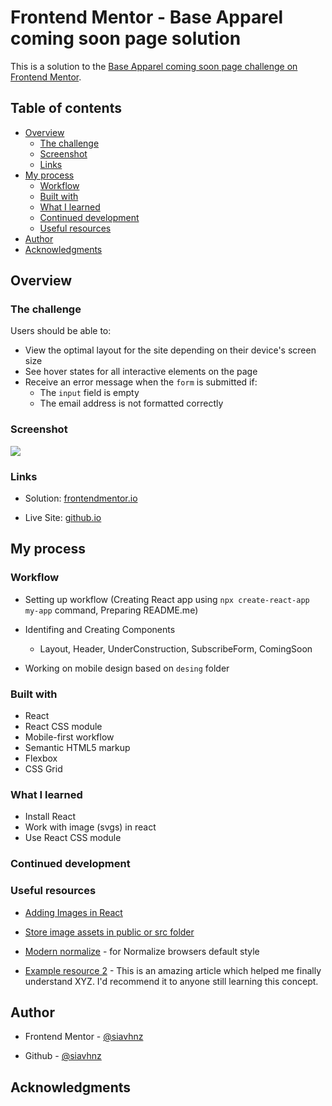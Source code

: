 # Frontend Mentor - Base Apparel coming soon page solution

This is a solution to the [Base Apparel coming soon page challenge on Frontend Mentor](https://www.frontendmentor.io/challenges/base-apparel-coming-soon-page-5d46b47f8db8a7063f9331a0). 

## Table of contents

- [Overview](#overview)
  - [The challenge](#the-challenge)
  - [Screenshot](#screenshot)
  - [Links](#links)
- [My process](#my-process)
  - [Workflow](#workflow)
  - [Built with](#built-with)
  - [What I learned](#what-i-learned)
  - [Continued development](#continued-development)
  - [Useful resources](#useful-resources)
- [Author](#author)
- [Acknowledgments](#acknowledgments)

## Overview

### The challenge

Users should be able to:

- View the optimal layout for the site depending on their device's screen size
- See hover states for all interactive elements on the page
- Receive an error message when the `form` is submitted if:
  - The `input` field is empty
  - The email address is not formatted correctly

### Screenshot

![](./screenshot.jpg)

### Links

- Solution: [frontendmentor.io](https://your-solution-url.com)

- Live Site: [github.io](https://your-live-site-url.com)

## My process

### Workflow
 - Setting up workflow (Creating React app using `npx create-react-app my-app` command, Preparing README.me) 
 
 - Identifing and Creating Components
    - Layout, Header, UnderConstruction, SubscribeForm, ComingSoon

 - Working on mobile design based on `desing` folder

### Built with

- React
- React CSS module
- Mobile-first workflow
- Semantic HTML5 markup
- Flexbox
- CSS Grid

### What I learned
 
 - Install React
 - Work with image (svgs) in react
 - Use React CSS module

### Continued development

### Useful resources

- [Adding Images in React](https://create-react-app.dev/docs/adding-images-fonts-and-files/)

- [Store image assets in public or src folder](https://stackoverflow.com/questions/44643041/do-i-store-image-assets-in-public-or-src-in-reactjs)

- [Modern normalize](https://github.com/sindresorhus/modern-normalize) - for Normalize browsers default style

- [Example resource 2](https://www.example.com) - This is an amazing article which helped me finally understand XYZ. I'd recommend it to anyone still learning this concept.


## Author

- Frontend Mentor - [@siavhnz](https://www.frontendmentor.io/profile/siavhnz)

- Github - [@siavhnz](https://github.com/siavhnz)

## Acknowledgments
